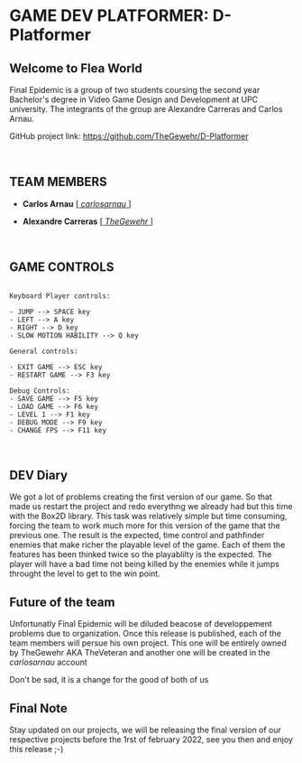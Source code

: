 # GAME DEV PLATFORMER: D-Platformer

## Welcome to Flea World

Final Epidemic is a group of two students coursing the second year Bachelor's degree in Video Game Design and Development at UPC university. The integrants of the group are Alexandre Carreras and Carlos Arnau.

GitHub project link: https://github.com/TheGewehr/D-Platformer

<p>&nbsp;</p>

## TEAM MEMBERS

- **Carlos Arnau** [[ _carlosarnau_ ](https://github.com/carlosarnau)]

- **Alexandre Carreras** [[ _TheGewehr_ ](https://github.com/TheGewehr)]

<p>&nbsp;</p>

## GAME CONTROLS
~~~~~~~~~~~~~~~

Keyboard Player controls:

- JUMP --> SPACE key
- LEFT --> A key
- RIGHT --> D key
- SLOW MOTION HABILITY --> Q key

General controls:

- EXIT GAME --> ESC key
- RESTART GAME --> F3 key

Debug Controls:
- SAVE GAME --> F5 key
- LOAD GAME --> F6 key
- LEVEL 1 --> F1 key
- DEBUG MODE --> F9 key
- CHANGE FPS --> F11 key

~~~~~~~~~~~~~~~

<p>&nbsp;</p>

## DEV Diary

We got a lot of problems creating the first version of our game. 
So that made us restart the project and redo everythng we already
had but this time with the Box2D library. This task was relatively
simple but time consuming, forcing the team to work much more for
this version of the game that the previous one. 
The result is the expected, time control and pathfinder enemies
that make richer the playable level of the game. Each of them
the features has been thinked twice so the playablilty is the
expected. The player will have a bad time not being killed
by the enemies while it jumps throught the level to get to 
the win point.

## Future of the team

Unfortunatly Final Epidemic will be diluded beacose of 
developpement problems due to organization. Once this release
is published, each of the team members will persue his own 
project. This one will be entirely owned by TheGewehr AKA TheVeteran
and another one will be created in the _carlosarnau_ account

Don't be sad, it is a change for the good of both of us

## Final Note

Stay updated on our projects, we will be releasing the final version
of our respective projects before the 1rst of february 2022, see you then 
and enjoy this release ;-)
